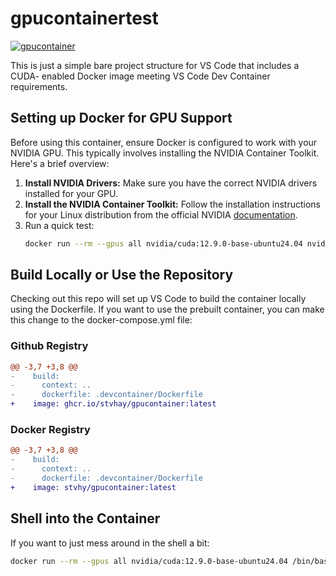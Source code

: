 # gpucontainertest

[![gpucontainer](https://github.com/stvhay/gpucontainertest/actions/workflows/gpucontainer.yml/badge.svg)](https://github.com/stvhay/gpucontainertest/actions/workflows/gpucontainer.yml)

This is just a simple bare project structure for VS Code that includes a CUDA-
enabled Docker image meeting VS Code Dev Container requirements.

## Setting up Docker for GPU Support

Before using this container, ensure Docker is configured to work with your NVIDIA GPU. This typically involves installing the NVIDIA Container Toolkit. Here's a brief overview:

1.  **Install NVIDIA Drivers:** Make sure you have the correct NVIDIA drivers installed for your GPU.
2.  **Install the NVIDIA Container Toolkit:** Follow the installation instructions for your Linux distribution from the official NVIDIA [documentation](https://docs.nvidia.com/datacenter/cloud-native/container-toolkit/install-guide.html).
3.  Run a quick test:
    ```bash
    docker run --rm --gpus all nvidia/cuda:12.9.0-base-ubuntu24.04 nvidia-smi
    ```

## Build Locally or Use the Repository

Checking out this repo will set up VS Code to build the container locally using
the Dockerfile. If you want to use the prebuilt container, you can make this
change to the docker-compose.yml file:

### Github Registry
```diff
@@ -3,7 +3,8 @@
-    build:
-      context: ..
-      dockerfile: .devcontainer/Dockerfile
+    image: ghcr.io/stvhay/gpucontainer:latest
```

### Docker Registry
```diff
@@ -3,7 +3,8 @@
-    build:
-      context: ..
-      dockerfile: .devcontainer/Dockerfile
+    image: stvhy/gpucontainer:latest
```

## Shell into the Container

If you want to just mess around in the shell a bit:

```bash
docker run --rm --gpus all nvidia/cuda:12.9.0-base-ubuntu24.04 /bin/bash
```
